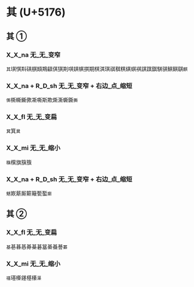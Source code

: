 # 其 (U+5176)

## 其 ① 

### X_X_na 无_无_变窄
`其`㙋㥍㪸䃆䑴䫏䳢䶞倛猉剘唭娸帺掑期棋淇琪祺稘粸綨蜞褀諆踑錤騏骐鯕鲯鶀`麒`

### X_X_na + R_D_sh 无_无_变窄 + 右边_点_缩短
`㒋`㯕䡳䲉僛凘嘶斯欺燍澌蟖鐁`撕`

### X_X_fl 无_无_变扁
`萁`箕`㠱`

### X_X_mi 无_无_缩小
`簯`檱旗簱籏

### X_X_na + R_D_sh 无_无_变窄 + 右边_点_缩短
`魌`㠌䔮厮簛簸㽄蟴`廝`

## 其 ② 

### X_X_fl 无_无_变扁
`基`㐞㫷惎朞棊碁簊綦蜝諅`藄`

### X_X_mi 无_无_缩小
`禥`璂㯦䥓樭櫀`濝`